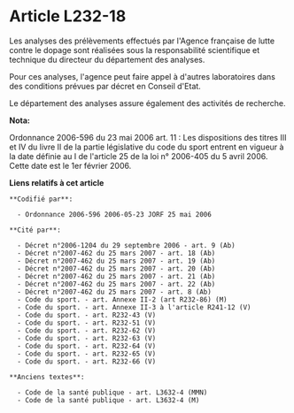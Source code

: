 # Article L232-18

Les analyses des prélèvements effectués par l'Agence française de lutte contre le dopage sont réalisées sous la
responsabilité scientifique et technique du directeur du département des analyses.

Pour ces analyses, l'agence peut faire appel à d'autres laboratoires dans des conditions prévues par décret en Conseil
d'Etat.

Le département des analyses assure également des activités de recherche.

**Nota:**

Ordonnance 2006-596 du 23 mai 2006 art. 11 : Les dispositions des titres III et IV du livre II de la partie législative du
code du sport entrent en vigueur à la date définie au I de l'article 25 de la loi n° 2006-405 du 5 avril 2006. Cette date est
le 1er février 2006.

**Liens relatifs à cet article**

	**Codifié par**:

	  - Ordonnance 2006-596 2006-05-23 JORF 25 mai 2006

	**Cité par**:

	  - Décret n°2006-1204 du 29 septembre 2006 - art. 9 (Ab)
	  - Décret n°2007-462 du 25 mars 2007 - art. 18 (Ab)
	  - Décret n°2007-462 du 25 mars 2007 - art. 19 (Ab)
	  - Décret n°2007-462 du 25 mars 2007 - art. 20 (Ab)
	  - Décret n°2007-462 du 25 mars 2007 - art. 21 (Ab)
	  - Décret n°2007-462 du 25 mars 2007 - art. 22 (Ab)
	  - Décret n°2007-462 du 25 mars 2007 - art. 8 (Ab)
	  - Code du sport. - art. Annexe II-2 (art R232-86) (M)
	  - Code du sport. - art. Annexe II-3 à l'article R241-12 (V)
	  - Code du sport. - art. R232-43 (V)
	  - Code du sport. - art. R232-51 (V)
	  - Code du sport. - art. R232-62 (V)
	  - Code du sport. - art. R232-63 (V)
	  - Code du sport. - art. R232-64 (V)
	  - Code du sport. - art. R232-65 (V)
	  - Code du sport. - art. R232-66 (V)

	**Anciens textes**:

	  - Code de la santé publique - art. L3632-4 (MMN)
	  - Code de la santé publique - art. L3632-4 (M)
